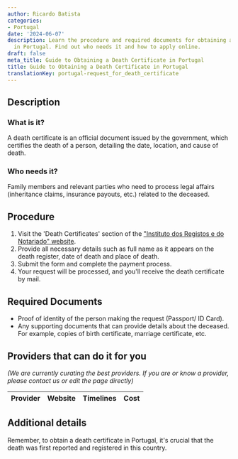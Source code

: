 ```yaml
---
author: Ricardo Batista
categories:
- Portugal
date: '2024-06-07'
description: Learn the procedure and required documents for obtaining a death certificate
  in Portugal. Find out who needs it and how to apply online.
draft: false
meta_title: Guide to Obtaining a Death Certificate in Portugal
title: Guide to Obtaining a Death Certificate in Portugal
translationKey: portugal-request_for_death_certificate
---
```


## Description
### What is it?
A death certificate is an official document issued by the government, which certifies the death of a person, detailing the date, location, and cause of death. 

### Who needs it?
Family members and relevant parties who need to process legal affairs (inheritance claims, insurance payouts, etc.) related to the deceased.

## Procedure

1. Visit the 'Death Certificates' section of the ["Instituto dos Registos e do Notariado" website](https://irn.justica.gov.pt/Declaracao-de-obito-online).
2. Provide all necessary details such as full name as it appears on the death register, date of death and place of death.
3. Submit the form and complete the payment process.
4. Your request will be processed, and you'll receive the death certificate by mail.

## Required Documents

- Proof of identity of the person making the request (Passport/ ID Card).
- Any supporting documents that can provide details about the deceased. For example, copies of birth certificate, marriage certificate, etc.

## Providers that can do it for you

_(We are currently curating the best providers. If you are or know a provider, please contact us or edit the page directly)_

| Provider        |     Website     |     Timelines    |       Cost      |
| --------------- | --------------- |  :-------------: | :-------------: |

## Additional details
Remember, to obtain a death certificate in Portugal, it's crucial that the death was first reported and registered in this country.